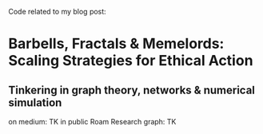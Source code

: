 Code related to my blog post:

# Barbells, Fractals & Memelords: Scaling Strategies for Ethical Action
## Tinkering in graph theory, networks & numerical simulation

on medium: TK
in public Roam Research graph: TK
